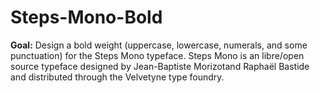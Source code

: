 # Steps-Mono-Bold

<b>Goal:</b> Design a bold weight (uppercase, lowercase, numerals, and some punctuation) for the Steps Mono typeface.
Steps Mono is an libre/open source typeface designed by Jean-Baptiste Morizotand Raphaël Bastide and distributed through the Velvetyne type foundry.
